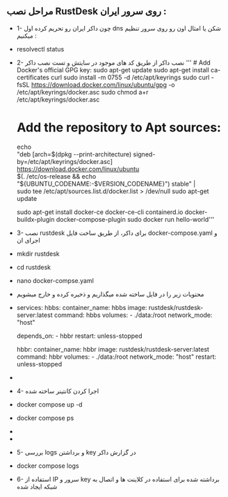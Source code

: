 ## مراحل نصب RustDesk روی سرور ایران : 
- 1- چون داکر ایران رو تحریم کرده اول dns شکن یا امثال اون رو روی سرور تنظیم میکنیم :
- resolvectl status
- 2- نصب داکر از طریق کد های موجود در سایتش و تست نصب داکر
    '''    # Add Docker's official GPG key:
    sudo apt-get update
    sudo apt-get install ca-certificates curl
    sudo install -m 0755 -d /etc/apt/keyrings
    sudo curl -fsSL https://download.docker.com/linux/ubuntu/gpg -o /etc/apt/keyrings/docker.asc
    sudo chmod a+r /etc/apt/keyrings/docker.asc

    # Add the repository to Apt sources:
    echo \
      "deb [arch=$(dpkg --print-architecture) signed-by=/etc/apt/keyrings/docker.asc] https://download.docker.com/linux/ubuntu \
      $(. /etc/os-release && echo "${UBUNTU_CODENAME:-$VERSION_CODENAME}") stable" | \
      sudo tee /etc/apt/sources.list.d/docker.list > /dev/null
    sudo apt-get update

    sudo apt-get install docker-ce docker-ce-cli containerd.io docker-buildx-plugin docker-compose-plugin
    sudo docker run hello-world'''

- 3- نصب rustdesk برای داکر، از طریق ساخت فایل docker-compose.yaml و اجرای ان
- mkdir rustdesk
- cd rustdesk
- nano docker-compse.yaml
- محتویات زیر را در فایل ساخته شده میگذاریم و ذخیره کرده و خارج میشویم
- services:
  hbbs:
    container_name: hbbs
    image: rustdesk/rustdesk-server:latest
    command: hbbs
    volumes:
      - ./data:/root
    network_mode: "host"

    depends_on:
      - hbbr
    restart: unless-stopped

  hbbr:
    container_name: hbbr
    image: rustdesk/rustdesk-server:latest
    command: hbbr
    volumes:
      - ./data:/root
    network_mode: "host"
    restart: unless-stopped
- 
- 4- اجرا کردن کانتینر ساخته شده
- docker compose up -d
- docker compose ps
- 
- 
- 5- بررسی logs و برداشتن key در گزارش داکر
- docker compose logs
- 6- استفاده از IP سرور و key برداشته شده برای استفاده در کلاینت ها و اتصال به شبکه ایجاد شده
